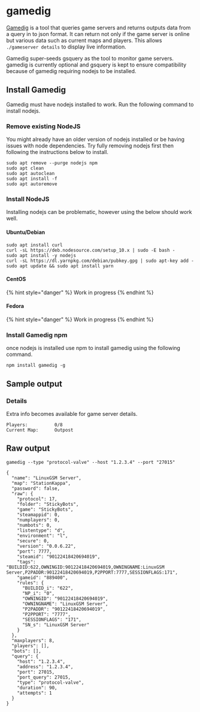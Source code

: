 # gamedig

[Gamedig](https://github.com/sonicsnes/node-gamedig) is a tool that queries game servers and returns outputs data from a query in to json format. It can return not only if the game server is online but various data such as current maps and players. This allows `./gameserver details` to display live information.

Gamedig super-seeds gsquery as the tool to monitor game servers. gamedig is currently optional and gsquery is kept to ensure compatibility because of gamedig requiring nodejs to be installed.

## Install Gamedig

Gamedig must have nodejs installed to work. Run the following command to install nodejs.

### Remove existing NodeJS

You might already have an older version of nodejs installed or be having issues with node dependencies. Try fully removing nodejs first then following the instructions below to install.

```text
sudo apt remove --purge nodejs npm
sudo apt clean
sudo apt autoclean
sudo apt install -f
sudo apt autoremove
```

### Install NodeJS

Installing nodejs can be problematic, however using the below should work well.

#### Ubuntu/Debian

```text
sudo apt install curl
curl -sL https://deb.nodesource.com/setup_10.x | sudo -E bash -
sudo apt install -y nodejs
curl -sL https://dl.yarnpkg.com/debian/pubkey.gpg | sudo apt-key add -
sudo apt update && sudo apt install yarn
```

#### CentOS

{% hint style="danger" %}
Work in progress
{% endhint %}

#### Fedora

{% hint style="danger" %}
Work in progress
{% endhint %}

### Install Gamedig npm

once nodejs is installed use npm to install gamedig using the following command.

```text
npm install gamedig -g
```

## Sample output

### Details

Extra info becomes available for game server details.

```text
Players:          0/8
Current Map:      Outpost
```

## Raw output

```text
gamedig --type "protocol-valve" --host "1.2.3.4" --port "27015"
```

```text
{
  "name": "LinuxGSM Server",
  "map": "StationKappa",
  "password": false,
  "raw": {
    "protocol": 17,
    "folder": "StickyBots",
    "game": "StickyBots",
    "steamappid": 0,
    "numplayers": 0,
    "numbots": 0,
    "listentype": "d",
    "environment": "l",
    "secure": 0,
    "version": "0.0.6.22",
    "port": 7777,
    "steamid": "90122418420694019",
    "tags": "BUILDID:622,OWNINGID:90122418420694019,OWNINGNAME:LinuxGSM Server,P2PADDR:90122418420694019,P2PPORT:7777,SESSIONFLAGS:171",
    "gameid": "889400",
    "rules": {
      "BUILDID_i": "622",
      "NP_i": "0",
      "OWNINGID": "90122418420694019",
      "OWNINGNAME": "LinuxGSM Server",
      "P2PADDR": "90122418420694019",
      "P2PPORT": "7777",
      "SESSIONFLAGS": "171",
      "SN_s": "LinuxGSM Server"
    }
  },
  "maxplayers": 8,
  "players": [],
  "bots": [],
  "query": {
    "host": "1.2.3.4",
    "address": "1.2.3.4",
    "port": 27015,
    "port_query": 27015,
    "type": "protocol-valve",
    "duration": 90,
    "attempts": 1
  }
}
```

